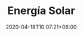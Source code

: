 ---
title: "Energía Solar"
date: 2020-04-18T10:07:21+06:00
# post image
image: "images/blog/post-1.jpg"
# meta description
description: "This is meta description"
type: energias-renovables/energia-solar
# post draft
draft: false

banner:
  title: Energía Solar
  title_weight: 1
  image: /images/solar_energy_banner.svg
  image_weight: 2
  content: Aprovechá la fuente de energía  inagotables, el sol, y cuida el medio ambiente
  background: bg-dark
  text: light
  button:
    enable: true
    label: ¿Dudas? escribinos
    link: contact
info: Falta material/info algo que no está presente en la web original
---